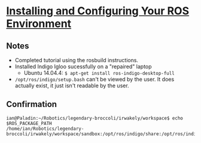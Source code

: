 # [Installing and Configuring Your ROS Environment](http://wiki.ros.org/ROS/Tutorials/InstallingandConfiguringROSEnvironment)

## Notes

- Completed tutorial using the rosbuild instructions.
- Installed Indigo Igloo sucessfully on a "repaired" laptop
  - Ubuntu 14.04.4: `$ apt-get install ros-indigo-desktop-full`
- `/opt/ros/indigo/setup.bash` can't be viewed by the user. It does actually exist, it just isn't readable by the user.

## Confirmation

```
ian@Paladin:~/Robotics/legendary-broccoli/irwakely/workspace$ echo $ROS_PACKAGE_PATH
/home/ian/Robotics/legendary-broccoli/irwakely/workspace/sandbox:/opt/ros/indigo/share:/opt/ros/indigo/stacks
```
